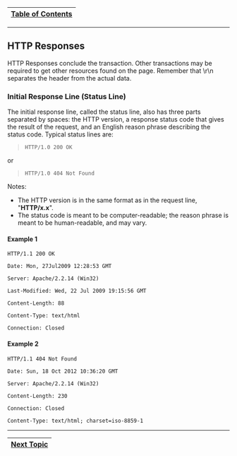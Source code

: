 |[Table of Contents](/00-Table-of-Contents.md)|
|---|

---

## HTTP Responses

HTTP Responses conclude the transaction. Other transactions may be required to get other resources found on the page. Remember that \r\n separates the header from the actual data.

### Initial Response Line \(Status Line\)

The initial response line, called the status line, also has three parts separated by spaces: the HTTP version, a response status code that gives the result of the request, and an English reason phrase describing the status code. Typical status lines are:

> ```text
> HTTP/1.0 200 OK
> ```

or

> ```text
> HTTP/1.0 404 Not Found
> ```

Notes:

* The HTTP version is in the same format as in the request line, "**HTTP/x.x**".
* The status code is meant to be computer-readable; the reason phrase is meant to be human-readable, and may vary.

#### Example 1

`HTTP/1.1 200 OK`

`Date: Mon, 27Jul2009 12:28:53 GMT`

`Server: Apache/2.2.14 (Win32)`

`Last-Modified: Wed, 22 Jul 2009 19:15:56 GMT`

`Content-Length: 88`

`Content-Type: text/html`

`Connection: Closed`

#### Example 2

`HTTP/1.1 404 Not Found`

`Date: Sun, 18 Oct 2012 10:36:20 GMT`

`Server: Apache/2.2.14 (Win32)`

`Content-Length: 230`

`Connection: Closed`

`Content-Type: text/html; charset=iso-8859-1`


---

|[Next Topic](/07-osi-layer-7/http-status-codes.md)|
|---|
